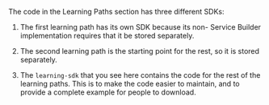The code in the Learning Paths section has three different SDKs: 

1.  The first learning path has its own SDK because its non- Service Builder
    implementation requires that it be stored separately. 

2.  The second learning path is the starting point for the rest, so it is stored
    separately. 

3.  The `learning-sdk` that you see here contains the code for the rest of the
    learning paths. This is to make the code easier to maintain, and to provide
    a complete example for people to download. 
